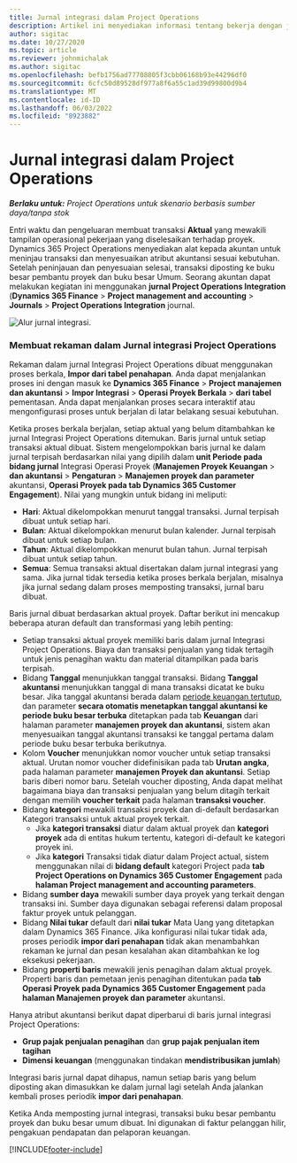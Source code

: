 ```yaml
---
title: Jurnal integrasi dalam Project Operations
description: Artikel ini menyediakan informasi tentang bekerja dengan jurnal Integrasi dalam Operasi Proyek.
author: sigitac
ms.date: 10/27/2020
ms.topic: article
ms.reviewer: johnmichalak
ms.author: sigitac
ms.openlocfilehash: befb1756ad77708805f3cbb06168b93e44296df0
ms.sourcegitcommit: 6cfc50d89528df977a8f6a55c1ad39d99800d9b4
ms.translationtype: MT
ms.contentlocale: id-ID
ms.lasthandoff: 06/03/2022
ms.locfileid: "8923882"
---
```

# <a name="integration-journal-in-project-operations"></a>Jurnal integrasi dalam Project Operations

_**Berlaku untuk:** Project Operations untuk skenario berbasis sumber daya/tanpa stok_

Entri waktu dan pengeluaran membuat transaksi **Aktual** yang mewakili tampilan operasional pekerjaan yang diselesaikan terhadap proyek. Dynamics 365 Project Operations menyediakan alat kepada akuntan untuk meninjau transaksi dan menyesuaikan atribut akuntansi sesuai kebutuhan. Setelah peninjauan dan penyesuaian selesai, transaksi diposting ke buku besar pembantu proyek dan buku besar Umum. Seorang akuntan dapat melakukan kegiatan ini menggunakan **jurnal Project Operations Integration** (**Dynamics 365 Finance** > **Project management and accounting** > **Journals** > **Project Operations Integration** journal.

![Alur jurnal integrasi.](./media/IntegrationJournal.png)

### <a name="create-records-in-the-project-operations-integration-journal"></a>Membuat rekaman dalam Jurnal integrasi Project Operations

Rekaman dalam jurnal Integrasi Project Operations dibuat menggunakan proses berkala, **Impor dari tabel penahapan**. Anda dapat menjalankan proses ini dengan masuk ke **Dynamics 365 Finance** > **Project manajemen dan akuntansi** > **Impor Integrasi** > **Operasi Proyek Berkala** > **dari tabel** pementasan. Anda dapat menjalankan proses secara interaktif atau mengonfigurasi proses untuk berjalan di latar belakang sesuai kebutuhan.

Ketika proses berkala berjalan, setiap aktual yang belum ditambahkan ke jurnal Integrasi Project Operations ditemukan. Baris jurnal untuk setiap transaksi aktual dibuat.
Sistem mengelompokkan baris jurnal ke dalam jurnal terpisah berdasarkan nilai yang dipilih dalam **unit Periode pada bidang jurnal** Integrasi Operasi Proyek (**Manajemen Proyek Keuangan** > **dan akuntansi** > **Pengaturan** > **Manajemen proyek dan parameter** akuntansi, **Operasi Proyek pada tab Dynamics 365 Customer Engagement**). Nilai yang mungkin untuk bidang ini meliputi:

  - **Hari**: Aktual dikelompokkan menurut tanggal transaksi. Jurnal terpisah dibuat untuk setiap hari.
  - **Bulan**: Aktual dikelompokkan menurut bulan kalender. Jurnal terpisah dibuat untuk setiap bulan.
  - **Tahun**: Aktual dikelompokkan menurut bulan tahun. Jurnal terpisah dibuat untuk setiap tahun.
  - **Semua**: Semua transaksi aktual disertakan dalam jurnal integrasi yang sama. Jika jurnal tidak tersedia ketika proses berkala berjalan, misalnya jika jurnal sedang dalam proses memposting transaksi, jurnal baru dibuat.

Baris jurnal dibuat berdasarkan aktual proyek. Daftar berikut ini mencakup beberapa aturan default dan transformasi yang lebih penting:

  - Setiap transaksi aktual proyek memiliki baris dalam jurnal Integrasi Project Operations. Biaya dan transaksi penjualan yang tidak tertagih untuk jenis penagihan waktu dan material ditampilkan pada baris terpisah.
  - Bidang **Tanggal** menunjukkan tanggal transaksi. Bidang **Tanggal akuntansi** menunjukkan tanggal di mana transaksi dicatat ke buku besar. Jika tanggal akuntansi berada dalam [periode keuangan tertutup](/dynamics365/finance/general-ledger/close-general-ledger-at-period-end), dan parameter **secara otomatis menetapkan tanggal akuntansi ke periode buku besar terbuka** ditetapkan pada tab **Keuangan** dari halaman parameter **manajemen proyek dan akuntansi**, sistem akan menyesuaikan tanggal akuntansi transaksi ke tanggal pertama dalam periode buku besar terbuka berikutnya.
  - Kolom **Voucher** menunjukkan nomor voucher untuk setiap transaksi aktual. Urutan nomor voucher didefinisikan pada tab **Urutan angka**, pada halaman parameter **manajemen Proyek dan akuntansi**. Setiap baris diberi nomor baru. Setelah voucher diposting, Anda dapat melihat bagaimana biaya dan transaksi penjualan yang belum ditagih terkait dengan memilih **voucher terkait** pada halaman **transaksi voucher**.
  - Bidang **kategori** mewakili transaksi proyek dan di-default berdasarkan Kategori transaksi untuk aktual proyek terkait.
    - Jika **kategori transaksi** diatur dalam aktual proyek dan **kategori proyek** ada di entitas hukum tertentu, kategori di-default ke kategori proyek ini.
    - Jika **kategori** Transaksi tidak diatur dalam Project actual, sistem menggunakan nilai di **bidang default** kategori Project pada **tab Project Operations on Dynamics 365 Customer Engagement** pada **halaman Project management and accounting parameters**.
  - Bidang **sumber daya** mewakili sumber daya proyek yang terkait dengan transaksi ini. Sumber daya digunakan sebagai referensi dalam proposal faktur proyek untuk pelanggan.
  - Bidang **Nilai tukar** default dari **nilai tukar** Mata Uang yang ditetapkan dalam Dynamics 365 Finance. Jika konfigurasi nilai tukar tidak ada, proses periodik **impor dari penahapan** tidak akan menambahkan rekaman ke jurnal dan pesan kesalahan akan ditambahkan ke log eksekusi pekerjaan.
  - Bidang **properti baris** mewakili jenis penagihan dalam aktual proyek. Properti baris dan pemetaan jenis penagihan ditentukan pada **tab Operasi Proyek pada Dynamics 365 Customer Engagement** pada **halaman Manajemen proyek dan parameter** akuntansi.

Hanya atribut akuntansi berikut dapat diperbarui di baris jurnal integrasi Project Operations:

- **Grup pajak penjualan penagihan** dan **grup pajak penjualan item tagihan**
- **Dimensi keuangan** (menggunakan tindakan **mendistribusikan jumlah**)

Integrasi baris jurnal dapat dihapus, namun setiap baris yang belum diposting akan dimasukkan ke dalam jurnal lagi setelah Anda jalankan kembali proses periodik **impor dari penahapan**.

Ketika Anda memposting jurnal integrasi, transaksi buku besar pembantu proyek dan buku besar umum dibuat. Ini digunakan di faktur pelanggan hilir, pengakuan pendapatan dan pelaporan keuangan.


[!INCLUDE[footer-include](../includes/footer-banner.md)]
